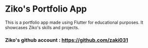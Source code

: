 # Ziko's Portfolio App

This is a portfolio app made using Flutter for educational purposes. It showcases Ziko's skills and projects.

### Ziko's github account : https://github.com/zaki031
